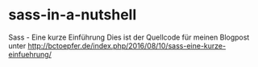 # sass-in-a-nutshell
Sass - Eine kurze Einführung
Dies ist der Quellcode für meinen Blogpost unter http://bctoepfer.de/index.php/2016/08/10/sass-eine-kurze-einfuehrung/
